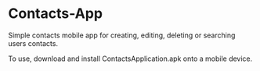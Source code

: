 # Contacts-App
Simple contacts mobile app for creating, editing, deleting or searching users contacts.

To use, download and install ContactsApplication.apk onto a mobile device.
